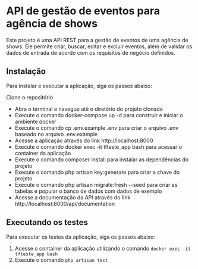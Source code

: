 # API de gestão de eventos para agência de shows

Este projeto é uma API REST para a gestão de eventos de uma agência de shows. Ele permite criar, buscar, editar e excluir eventos, além de validar os dados de entrada de acordo com os requisitos de negócio definidos.

## Instalação

Para instalar e executar a aplicação, siga os passos abaixo:

Clone o repositório

-   Abra o terminal e navegue até o diretório do projeto clonado
-   Execute o comando docker-compose up -d para construir e iniciar o ambiente docker
-   Execute o comando cp .env.example .env para criar o arquivo .env baseado no arquivo .env.example
-   Acesse a aplicação através do link http://localhost:8000
-   Execute o comando docker exec -it tfteste_app bash para acessar o container da aplicação
-   Execute o comando composer install para instalar as dependências do projeto
-   Execute o comando php artisan key:generate para criar a chave do projeto
-   Execute o comando php artisan migrate:fresh --seed para criar as tabelas e popular o banco de dados com dados de exemplo
-   Acesse a documentação da API através do link http://localhost:8000/api/documentation

</ul>

## Executando os testes

Para executar os testes da aplicação, siga os passos abaixo:

1. Acesse o container da aplicação utilizando o comando `docker exec -it tfteste_app bash`
2. Execute o comando `php artisan test`
